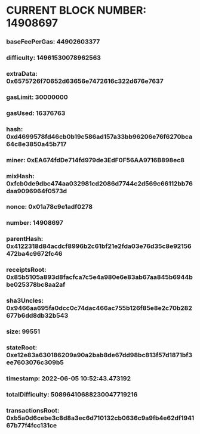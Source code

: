# CURRENT BLOCK NUMBER: 14908697

### baseFeePerGas: 44902603377
### difficulty: 14961530078962563
### extraData: 0x6575726f70652d63656e7472616c322d676e7637
### gasLimit: 30000000
### gasUsed: 16376763
### hash: 0xd4699578fd46cb0b19c586ad157a33bb96206e76f6270bca64c8e3850a45b717
### miner: 0xEA674fdDe714fd979de3EdF0F56AA9716B898ec8
### mixHash: 0xfcb0de9dbc474aa032981cd2086d7744c2d569c66112bb76daa9096964f0573d
### nonce: 0x01a78c9e1adf0278
### number: 14908697
### parentHash: 0x4122318d84acdcf8996b2c61bf21e2fda03e76d35c8e92156472ba4c9672fc46
### receiptsRoot: 0x85b5105a893d8facfca7c5e4a980e6e83ab67aa845b6944bbe025378bc8aa2af
### sha3Uncles: 0x9466aa695fa0dcc0c74dac466ac755b126f85e8e2c70b282677b6dd8db32b543
### size: 99551
### stateRoot: 0xe12e83a630186209a90a2bab8de67dd98bc813f57d1871bf3ee7603076c309b5
### timestamp: 2022-06-05 10:52:43.473192
### totalDifficulty: 50896410688230047719216
### transactionsRoot: 0xb5a0d6cebe3c8d8a3ec6d710132cb0636c9a9fb4e62df194167b77f4fcc131ce
